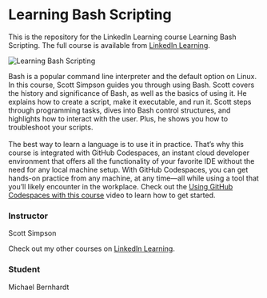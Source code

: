 # Learning Bash Scripting 
This is the repository for the LinkedIn Learning course Learning Bash Scripting. The full course is available from [LinkedIn Learning][lil-course-url].

![Learning Bash Scripting ][lil-thumbnail-url]

Bash is a popular command line interpreter and the default option on Linux. In this course, Scott Simpson guides you through using Bash. Scott covers the history and significance of Bash, as well as the basics of using it. He explains how to create a script, make it executable, and run it. Scott steps through programming tasks, dives into Bash control structures, and highlights how to interact with the user. Plus, he shows you how to troubleshoot your scripts.<br><br>The best way to learn a language is to use it in practice. That’s why this course is integrated with GitHub Codespaces, an instant cloud developer environment that offers all the functionality of your favorite IDE without the need for any local machine setup. With GitHub Codespaces, you can get hands-on practice from any machine, at any time—all while using a tool that you’ll likely encounter in the workplace. Check out the [Using GitHub Codespaces with this course][gcs-video-url] video to learn how to get started.

### Instructor

Scott Simpson

Check out my other courses on [LinkedIn Learning](https://www.linkedin.com/learning/instructors/scott-simpson).

[lil-course-url]: https://www.linkedin.com/learning/learning-bash-scripting-17063287
[lil-thumbnail-url]: https://cdn.lynda.com/course/3212393/3212393-1667864333293-16x9.jpg
[gcs-video-url]: https://www.linkedin.com/learning/learning-bash-scripting-17063287/using-github-codespaces-with-this-course

### Student

Michael Bernhardt